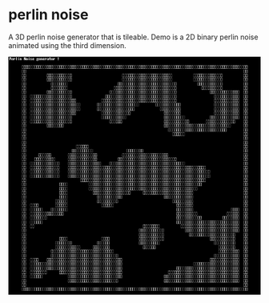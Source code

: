 # perlin noise

A 3D perlin noise generator that is tileable. Demo is a 2D binary perlin noise animated using the third dimension. 

<p align="center">
  <img src="./screenshot.png">
</p>
